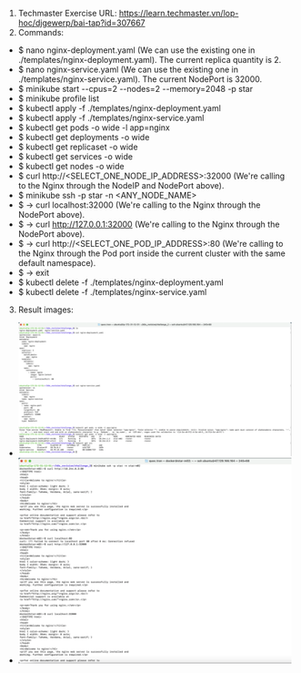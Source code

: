 1. Techmaster Exercise URL: https://learn.techmaster.vn/lop-hoc/djgewerp/bai-tap?id=307667
2. Commands:
- $ nano nginx-deployment.yaml (We can use the existing one in ./templates/nginx-deployment.yaml). The current replica quantity is 2.
- $ nano nginx-service.yaml (We can use the existing one in ./templates/nginx-service.yaml). The current NodePort is 32000.
- $ minikube start --cpus=2 --nodes=2 --memory=2048 -p star
- $ minikube profile list
- $ kubectl apply -f ./templates/nginx-deployment.yaml
- $ kubectl apply -f ./templates/nginx-service.yaml
- $ kubectl get pods -o wide -l app=nginx
- $ kubectl get deployments -o wide
- $ kubectl get replicaset -o wide
- $ kubectl get services -o wide
- $ kubectl get nodes -o wide
- $ curl http://<SELECT_ONE_NODE_IP_ADDRESS>:32000 (We're calling to the Nginx through the NodeIP and NodePort above).
- $ minikube ssh -p star -n <ANY_NODE_NAME>
- $ -> curl localhost:32000 (We're calling to the Nginx through the NodePort above).
- $ -> curl http://127.0.0.1:32000 (We're calling to the Nginx through the NodePort above).
- $ -> curl http://<SELECT_ONE_POD_IP_ADDRESS>:80 (We're calling to the Nginx through the Pod port inside the current cluster with the same default namespace).
- $ -> exit
- $ kubectl delete -f ./templates/nginx-deployment.yaml
- $ kubectl delete -f ./templates/nginx-service.yaml
3. Result images:
  - ![Ảnh 1](./images/1.png)
  - ![Ảnh 2](./images/2.png)

